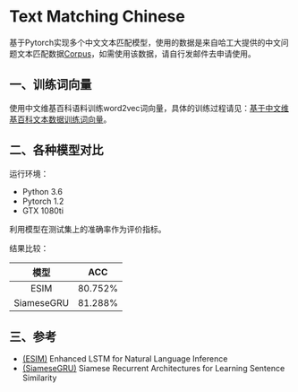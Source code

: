 # Text Matching Chinese
基于Pytorch实现多个中文文本匹配模型，使用的数据是来自哈工大提供的中文问题文本匹配数据[Corpus](http://icrc.hitsz.edu.cn/info/1037/1146.htm)，如需使用该数据，请自行发邮件去申请使用。

## 一、训练词向量

使用中文维基百科语料训练word2vec词向量，具体的训练过程请见：[基于中文维基百科文本数据训练词向量](https://github.com/ChiYeungLaw/WordEmbedding-WikiChinese)。

## 二、各种模型对比

运行环境：

- Python 3.6
- Pytorch 1.2
- GTX 1080ti

利用模型在测试集上的准确率作为评价指标。

结果比较：

|    模型    |   ACC   |
| :--------: | :-----: |
|    ESIM    | 80.752% |
| SiameseGRU | 81.288% |

## 三、参考

- [(ESIM)](https://arxiv.org/abs/1609.06038) Enhanced LSTM for Natural Language Inference
- [(SiameseGRU)](https://aaai.org/ocs/index.php/AAAI/AAAI16/paper/view/12195/12023) Siamese Recurrent Architectures for Learning Sentence Similarity

